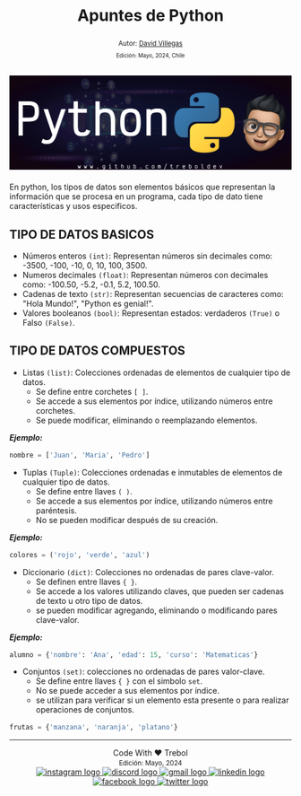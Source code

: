 <div align="center">
  <h1> Apuntes de Python </h1>
  <sub> Autor:
  <a href="https://www.linkedin.com/in/david-villegas-cl/" target="_blank"> David Villegas</a><br>
  <small> Edición: Mayo, 2024, Chile</small>
</div>

![Banner](../Python_Github_Banner.png)
-----

En python, los tipos de datos son elementos básicos que representan la información que se procesa en un programa, cada tipo de dato tiene características y usos especificos.

## TIPO DE DATOS BASICOS

- Números enteros `(int)`: Representan números sin decimales como: -3500, -100, -10, 0, 10, 100, 3500.
- Numeros decimales `(float)`: Representan números con decimales como: -100.50, -5.2, -0.1, 5.2, 100.50.
- Cadenas de texto `(str)`: Representan secuencias de caracteres como: "Hola Mundo!", "Python es genial!".
- Valores booleanos `(bool)`: Representan estados: verdaderos `(True)` o Falso `(False)`.

## TIPO DE DATOS COMPUESTOS

- Listas `(list)`:  Colecciones ordenadas de elementos de cualquier tipo de datos.
  - Se define entre corchetes `[ ]`.
  - Se accede a sus elementos por índice, utilizando números entre corchetes.
  - Se puede modificar, eliminando o reemplazando elementos.

***Ejemplo:***
```py
nombre = ['Juan', 'Maria', 'Pedro']
```

- Tuplas `(Tuple)`: Colecciones ordenadas e inmutables de elementos de cualquier tipo de datos.
  - Se define entre llaves `( )`.
  - Se accede a sus elementos por índice, utilizando números entre paréntesis.
  - No se pueden modificar después de su creación.

***Ejemplo:***
```py
colores = ('rojo', 'verde', 'azul')
```

- Diccionario `(dict)`: Colecciones no ordenadas de pares clave-valor.
  - Se definen entre llaves `{ }`.
  - Se accede a los valores utilizando claves, que pueden ser cadenas de texto u otro tipo de datos.
  - se pueden modificar agregando, eliminando o modificando pares clave-valor.

***Ejemplo:***
```py
alumno = {'nombre': 'Ana', 'edad': 15, 'curso': 'Matematicas'}
```

- Conjuntos `(set)`: colecciones no ordenadas de pares valor-clave.
  - Se define entre llaves `{ }` con el simbolo `set`.
  - No se puede acceder a sus elementos por índice.
  - se utilizan para verificar si un elemento esta presente o para realizar operaciones de conjuntos.

```py
frutas = {'manzana', 'naranja', 'platano'}
```


-----
<div align="center">Code With ❤️ Trebol <div>
<small> Edición: Mayo, 2024</small><br>


<div align="center">
  <a href="https://www.instagram.com/treboldev/" target="_blank">
    <img src="https://img.shields.io/static/v1?message=Instagram&logo=instagram&label=&color=E4405F&logoColor=white&labelColor=&style=for-the-badge" height="25" alt="instagram logo"  />
  </a>
  <a href="https://discord.com/trebol_dev" target="_blank">
    <img src="https://img.shields.io/static/v1?message=Discord&logo=discord&label=&color=7289DA&logoColor=white&labelColor=&style=for-the-badge" height="25" alt="discord logo"  />
  </a>
  <a href="<dpvc.chile@gmail.com>" target="_blank">
    <img src="https://img.shields.io/static/v1?message=Gmail&logo=gmail&label=&color=D14836&logoColor=white&labelColor=&style=for-the-badge" height="25" alt="gmail logo"  />
  </a>
  <a href="https://www.linkedin.com/in/david-villegas-cl/" target="_blank">
    <img src="https://img.shields.io/static/v1?message=LinkedIn&logo=linkedin&label=&color=0077B5&logoColor=white&labelColor=&style=for-the-badge" height="25" alt="linkedin logo"  />
  </a>
  <a href="https://www.facebook.com/VJTrebol.CL" target="_blank">
    <img src="https://img.shields.io/static/v1?message=Facebook&logo=facebook&label=&color=1877F2&logoColor=white&labelColor=&style=for-the-badge" height="25" alt="facebook logo"  />
  </a>
  <a href="https://x.com/treboldev" target="_blank">
    <img src="https://img.shields.io/static/v1?message=Twitter&logo=twitter&label=&color=1DA1F2&logoColor=white&labelColor=&style=for-the-badge" height="25" alt="twitter logo"  />
  </a>
</div>